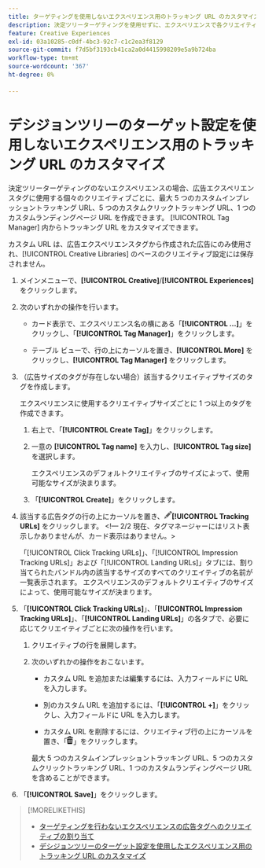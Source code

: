 ```yaml
---
title: ターゲティングを使用しないエクスペリエンス用のトラッキング URL のカスタマイズ
description: 決定ツリーターゲティングを使用せずに、エクスペリエンスで各クリエイティブのトラッキング URL をカスタマイズする方法を説明します。
feature: Creative Experiences
exl-id: 03a10285-c0df-4bc3-92c7-c1c2ea3f8129
source-git-commit: f7d5bf3193cb41ca2a0d4415998209e5a9b724ba
workflow-type: tm+mt
source-wordcount: '367'
ht-degree: 0%

---
```


# デシジョンツリーのターゲット設定を使用しないエクスペリエンス用のトラッキング URL のカスタマイズ

決定ツリーターゲティングのないエクスペリエンスの場合、広告エクスペリエンスタグに使用する個々のクリエイティブごとに、最大 5 つのカスタムインプレッショントラッキング URL、5 つのカスタムクリックトラッキング URL、1 つのカスタムランディングページ URL を作成できます。 [!UICONTROL Tag Manager] 内からトラッキング URL をカスタマイズできます。

カスタム URL は、広告エクスペリエンスタグから作成された広告にのみ使用され、[!UICONTROL Creative Libraries] のベースのクリエイティブ設定には保存されません。

1. メインメニューで、**[!UICONTROL Creative]**/**[!UICONTROL Experiences]** をクリックします。

1. 次のいずれかの操作を行います。

   * カード表示で、エクスペリエンス名の横にある「**[!UICONTROL ...]**」をクリックし、「**[!UICONTROL Tag Manager]**」をクリックします。

   * テーブル ビューで、行の上にカーソルを置き、**[!UICONTROL More]** をクリックし、**[!UICONTROL Tag Manager]** をクリックします。

1. （広告サイズのタグが存在しない場合）該当するクリエイティブサイズのタグを作成します。

   エクスペリエンスに使用するクリエイティブサイズごとに 1 つ以上のタグを作成できます。

   1. 右上で、「**[!UICONTROL Create Tag]**」をクリックします。

   1. 一意の **[!UICONTROL Tag name]** を入力し、**[!UICONTROL Tag size]** を選択します。

      エクスペリエンスのデフォルトクリエイティブのサイズによって、使用可能なサイズが決まります。

   1. 「**[!UICONTROL Create]**」をクリックします。

1. 該当する広告タグの行の上にカーソルを置き、![ トラッキング URL を編集 ](/help/creative/assets/edit-gray.png " トラッキング URL を編集 ")**[!UICONTROL Tracking URLs]** をクリックします。 <!-- For targeted experiences, this is "EDIT Tracking URLs" -->&lt;!— 2/2 現在、タグマネージャーにはリスト表示しかありませんが、カード表示はありません。>

   「[!UICONTROL Click Tracking URLs]」、「[!UICONTROL Impression Tracking URLs]」および「[!UICONTROL Landing URLs]」タブには、割り当てられたバンドル内の該当するサイズのすべてのクリエイティブの名前が一覧表示されます。 エクスペリエンスのデフォルトクリエイティブのサイズによって、使用可能なサイズが決まります。<!-- There's no distinct "Creative Sizes" setting. -->

1. 「**[!UICONTROL Click Tracking URLs]**」、「**[!UICONTROL Impression Tracking URLs]**」、「**[!UICONTROL Landing URLs]**」の各タブで、必要に応じてクリエイティブごとに次の操作を行います。

   1. クリエイティブの行を展開します。

   1. 次のいずれかの操作をおこないます。

      * カスタム URL を追加または編集するには、入力フィールドに URL を入力します。

      * 別のカスタム URL を追加するには、「**[!UICONTROL +]**」をクリックし、入力フィールドに URL を入力します。

      * カスタム URL を削除するには、クリエイティブ行の上にカーソルを置き、「![ 削除 ](/help/creative/assets/delete.png " 削除 ")」をクリックします。

      最大 5 つのカスタムインプレッショントラッキング URL、5 つのカスタムクリックトラッキング URL、1 つのカスタムランディングページ URL を含めることができます。

1. 「**[!UICONTROL Save]**」をクリックします。

>[!MORELIKETHIS]
>
>* [ ターゲティングを行わないエクスペリエンスの広告タグへのクリエイティブの割り当て ](experience-tag-assign-creatives.md)
>* [ デシジョンツリーのターゲット設定を使用したエクスペリエンス用のトラッキング URL のカスタマイズ ](experience-tracking-urls-targeting.md)
